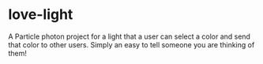 # love-light

A Particle photon project for a light that a user can select a color and send that color to other users. Simply an easy to tell someone you are thinking of them!
